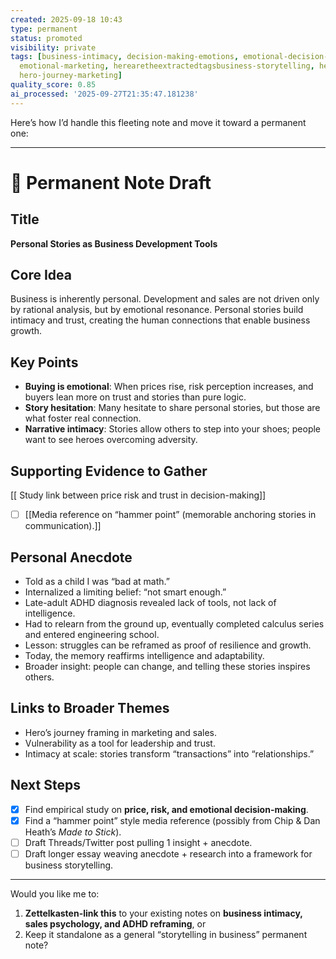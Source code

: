 ```yaml
---
created: 2025-09-18 10:43
type: permanent
status: promoted
visibility: private
tags: [business-intimacy, decision-making-emotions, emotional-decision-making, emotional-intelligence,
  emotional-marketing, herearetheextractedtagsbusiness-storytelling, herearetheextractedtagsstorytelling-in-business,
  hero-journey-marketing]
quality_score: 0.85
ai_processed: '2025-09-27T21:35:47.181238'
---
```

Here’s how I’d handle this fleeting note and move it toward a permanent one:

---

# 📝 Permanent Note Draft

## Title

**Personal Stories as Business Development Tools**

## Core Idea

Business is inherently personal. Development and sales are not driven only by rational analysis, but by emotional resonance. Personal stories build intimacy and trust, creating the human connections that enable business growth.

## Key Points

- **Buying is emotional**: When prices rise, risk perception increases, and buyers lean more on trust and stories than pure logic.
- **Story hesitation**: Many hesitate to share personal stories, but those are what foster real connection.
- **Narrative intimacy**: Stories allow others to step into your shoes; people want to see heroes overcoming adversity.

## Supporting Evidence to Gather

[[ Study link between price risk and trust in decision-making]]
- [ ]  [[Media reference on “hammer point” (memorable anchoring stories in communication).]]

## Personal Anecdote

- Told as a child I was “bad at math.”
- Internalized a limiting belief: “not smart enough.”
- Late-adult ADHD diagnosis revealed lack of tools, not lack of intelligence.
- Had to relearn from the ground up, eventually completed calculus series and entered engineering school.
- Lesson: struggles can be reframed as proof of resilience and growth.
- Today, the memory reaffirms intelligence and adaptability.
- Broader insight: people can change, and telling these stories inspires others.

## Links to Broader Themes

- Hero’s journey framing in marketing and sales.
- Vulnerability as a tool for leadership and trust.
- Intimacy at scale: stories transform “transactions” into “relationships.”

## Next Steps

- [x] Find empirical study on **price, risk, and emotional decision-making**.
- [x] Find a “hammer point” style media reference (possibly from Chip & Dan Heath’s _Made to Stick_).
- [ ] Draft Threads/Twitter post pulling 1 insight + anecdote.
- [ ] Draft longer essay weaving anecdote + research into a framework for business storytelling.

---

Would you like me to:

1. **Zettelkasten-link this** to your existing notes on **business intimacy, sales psychology, and ADHD reframing**, or
2. Keep it standalone as a general “storytelling in business” permanent note?
